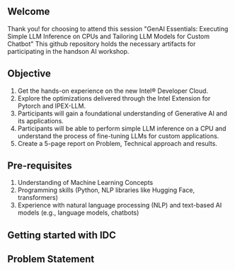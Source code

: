 ## Welcome 
Thank you! for choosing to attend this session "GenAI Essentials: Executing Simple LLM Inference on CPUs and Tailoring LLM Models for Custom Chatbot"
This github repository holds the necessary artifacts for participating in the handson AI workshop.
## Objective
1. Get the hands-on experience on the new Intel® Developer Cloud.
2. Explore the optimizations delivered through the Intel Extension for Pytorch and IPEX-LLM.
3. Participants will gain a foundational understanding of Generative AI and its applications.
4. Participants will be able to perform simple LLM inference on a CPU and understand the process of fine-tuning LLMs for custom applications.
5. Create a 5-page report on Problem, Technical approach and results.
## Pre-requisites
1. Understanding of Machine Learning Concepts
2. Programming skills (Python, NLP libraries like Hugging Face, transformers)
3. Experience with natural language processing (NLP) and text-based AI models (e.g., language models, chatbots)
## Getting started with IDC

## Problem Statement
